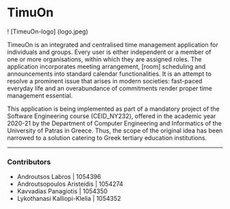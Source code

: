# TimuOn

! [TimeuOn-logo] (logo.jpeg)

TimeuOn is an integrated and centralised time management application for individuals and groups. Every user is either independent or a member of one or more organisations, within which they are assigned roles. The application incorporates meeting arrangement, [room] scheduling and announcements into standard calendar functionalities. It is an attempt to resolve a prominent issue that arises in modern societies: fast-paced everyday life and an overabundance of commitments render proper time management essential.

This application is being implemented as part of a mandatory project of the Software Engineering course (CEID_NΥ232), offered in the academic year 2020-21 by the Department of Computer Engineering and Informatics of the University of Patras in Greece. Thus, the scope of the original idea has been narrowed to a solution catering to Greek tertiary education institutions.

---

### Contributors

* Androutsos Labros | 1054396
* Androutsopoulos Aristeidis | 1054274
* Kavvadias Panagiotis | 1054350
* Lykothanasi Kalliopi-Klelia | 1054352
